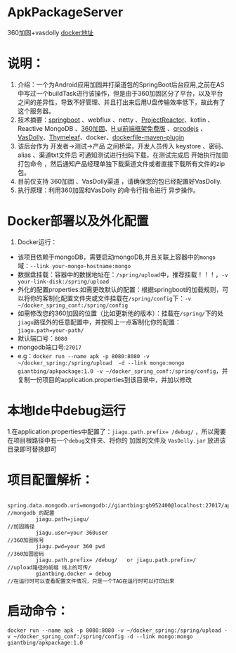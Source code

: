 # ApkPackageServer
360加固+vasdolly [docker地址](https://hub.docker.com/r/giantbing/apkpackage)
# 说明：
1. 介绍：一个为Android应用加固并打渠道包的SpringBoot后台应用,之前在AS中写过一个buildTask进行该操作，但是由于360加固区分了平台，以及平台之间的差异性，导致不好管理、并且打出来后用U盘传输效率低下，故此有了这个服务器。
2. 技术摘要：[springboot](https://spring.io/projects/spring-boot) 、webflux 、netty 、[ProjectReactor](https://projectreactor.io/)、kotlin 、Reactive MongoDB 、[360加固](https://jiagu.360.cn/x)、[H ui前端框架免费版](http://www.h-ui.net/) 、[qrcodejs](https://github.com/davidshimjs/qrcodejs) 、[VasDolly](https://github.com/Tencent/VasDolly)、[Thymeleaf](https://www.thymeleaf.org/documentation.html)、docker、[dockerfile-maven-plugin](https://github.com/spotify/docker-maven-plugin)
3. 该后台作为 开发者->测试->产品 之间桥梁，开发人员传入 keystore 、密码、alias 、渠道txt文件后 可通知测试进行扫码下载，在测试完成后 开始执行加固打包命令 ，然后通知产品经理单独下载渠道文件或者直接下载所有文件的zip包。
4. 目前仅支持 360加固 、VasDolly渠道 ，请确保您的包已经配置好VasDolly.
5. 执行原理：利用360加固和VasDolly 的命令行指令进行 异步操作。
# Docker部署以及外化配置
1. Docker运行：
 - 该项目依赖于mongoDB，需要启动mongoDB,并且关联上容器中的`mongo`域：`--link your-mongo-hostname:mongo`
 - 数据盘挂载：容器中的数据地址在：`/spring/upload`中，推荐挂载！！！，`-v your-link-disk:/spring/upload`
 - 外化的配置properties:如需更改默认的配置：根据springboot的加载规则，可以将你的客制化配置文件夹或文件挂载在`/spring/config`下：`-v ~/docker_spring_conf:/spring/config`
 - 如需修改您的360加固的位置（比如更新他的版本）：挂载在`/spring/`下的处`jiagu`路径外的任意配置中，并按照上一点客制化你的配置：`jiagu.path=your-path/`
 - 默认端口号：`8080`
 - mongodb端口号:`27017`
 - e.g：`docker run --name apk -p 8080:8080 -v ~/docker_spring:/spring/upload  -d --link mongo:mongo giantbing/apkpackage:1.0 -v ~/docker_spring_conf:/spring/config`，并复制一份项目的application.properties到该目录中，并加以修改
# 本地Ide中debug运行
 1.在application.properties中配置了：`jiagu.path.prefix= /debug/` ，所以需要在项目根路径中有一个`debug`文件夹、将你的 加固的文件及 `VasDolly.jar` 放进该目录即可替换即可
# 项目配置解析：
 ```
          spring.data.mongodb.uri=mongodb://giantbing:gb952400@localhost:27017/apk //mongodb 的配置
          jiagu.path=jiagu/                                                        //加固路径
          jiagu.user=your 360user                                                  //360加固账号
          jiagu.pwd=your 360 pwd                                                   //360加固密码
          jiagu.path.prefix= /debug/   or jiagu.path.prefix=/                      //upload路径的前缀 线上的可传/
          giantbing.docker = debug                                                 //在运行时可以查看配置文件情况，只是一个TAG在运行时可以打印出来
 ```
# 启动命令：
`docker run --name apk -p 8080:8080 -v ~/docker_spring:/spring/upload -v ~/docker_spring_conf:/spring/config -d --link mongo:mongo giantbing/apkpackage:1.0`